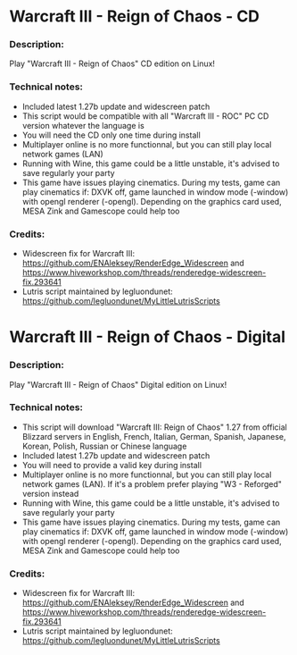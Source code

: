 # Warcraft III - Reign of Chaos - CD
### Description:
Play "Warcraft III - Reign of Chaos" CD edition on Linux!
### Technical notes:
- Included latest 1.27b update and widescreen patch
- This script would be compatible with all "Warcraft III - ROC" PC CD version whatever the language is
- You will need the CD only one time during install
- Multiplayer online is no more functionnal, but you can still play local network games (LAN)
- Running with Wine, this game could be a little unstable, it's advised to save regularly your party
- This game have issues playing cinematics. During my tests, game can play cinematics if: DXVK off, game launched in window mode (-window) with opengl renderer (-opengl). Depending on the graphics card used, MESA Zink and Gamescope could help too
### Credits:
- Widescreen fix for Warcraft III: https://github.com/ENAleksey/RenderEdge_Widescreen and https://www.hiveworkshop.com/threads/renderedge-widescreen-fix.293641
- Lutris script maintained by legluondunet: https://github.com/legluondunet/MyLittleLutrisScripts

# Warcraft III - Reign of Chaos - Digital
### Description:
Play "Warcraft III - Reign of Chaos" Digital edition on Linux!
### Technical notes:
- This script will download "Warcraft III: Reign of Chaos" 1.27 from official Blizzard servers in English, French, Italian, German, Spanish, Japanese, Korean, Polish, Russian or Chinese language
- Included latest 1.27b update and widescreen patch
- You will need to provide a valid key during install
- Multiplayer online is no more functionnal, but you can still play local network games (LAN). If it's a problem prefer playing "W3 - Reforged" version instead
- Running with Wine, this game could be a little unstable, it's advised to save regularly your party
- This game have issues playing cinematics. During my tests, game can play cinematics if: DXVK off, game launched in window mode (-window) with opengl renderer (-opengl). Depending on the graphics card used, MESA Zink and Gamescope could help too
### Credits:
- Widescreen fix for Warcraft III: https://github.com/ENAleksey/RenderEdge_Widescreen and https://www.hiveworkshop.com/threads/renderedge-widescreen-fix.293641
- Lutris script maintained by legluondunet: https://github.com/legluondunet/MyLittleLutrisScripts
